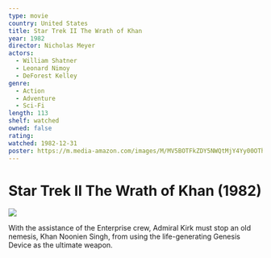 ```yaml
---
type: movie
country: United States
title: Star Trek II The Wrath of Khan
year: 1982
director: Nicholas Meyer
actors:
  - William Shatner
  - Leonard Nimoy
  - DeForest Kelley
genre:
  - Action
  - Adventure
  - Sci-Fi
length: 113
shelf: watched
owned: false
rating:
watched: 1982-12-31
poster: https://m.media-amazon.com/images/M/MV5BOTFkZDY5NWQtMjY4Yy00OThiLTk3YjQtMDdhYTllMTI4MTdiXkEyXkFqcGc@._V1_SX300.jpg
---
```


# Star Trek II The Wrath of Khan (1982)

![](https://m.media-amazon.com/images/M/MV5BOTFkZDY5NWQtMjY4Yy00OThiLTk3YjQtMDdhYTllMTI4MTdiXkEyXkFqcGc@._V1_SX300.jpg)

With the assistance of the Enterprise crew, Admiral Kirk must stop an old nemesis, Khan Noonien Singh, from using the life-generating Genesis Device as the ultimate weapon.